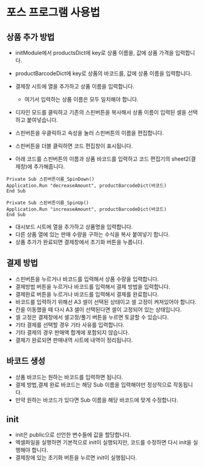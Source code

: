 # 포스 프로그램 사용법

## 상품 추가 방법

- initModule에서 productsDict에 key로 상품 이름을, 값에 상품 가격을 입력합니다.
- productBarcodeDict에 key로 상품의 바코드를, 값에 상품 이름을 입력합니다.
- 결제창 시트에 열을 추가하고 상품 이름을 입력합니다.
  - 여기서 입력하는 상품 이름은 모두 일치해야 합니다.
- 디자인 모드를 클릭하고 기존의 스핀버튼을 복사해서 상품 이름이 입력된 셀을 선택하고 붙여넣습니다.

- 스핀버튼을 우클릭하고 속성을 눌러 스핀버튼의 이름을 편집합니다.
- 스핀버튼을 더블 클릭하면 코드 편집창이 표시됩니다.
- 아래 코드를 스핀버튼의 이름과 상품 바코드를 입력하고 코드 편집기의 sheet2(결제창)에 추가해줍니다.

```vba
Private Sub 스핀버튼이름_SpinDown()
Application.Run "decreaseAmount", productBarcodeDict(바코드)
End Sub

Private Sub 스핀버튼이름_SpinUp()
Application.Run "increaseAmount", productBarcodeDict(바코드)
End Sub
```

- 대시보드 시트에 열을 추가하고 상품명을 입력합니다.
- 다른 상품 열에 있는 판매 수량을 구하는 수식을 복사 붙여넣기 합니다.
- 상품 추가가 완료되면 결제창에서 초기화 버튼을 누릅니다.

## 결제 방법

- 스핀버튼을 누르거나 바코드를 입력해서 상품 수량을 입력합니다.
- 결제방법 버튼을 누르거나 바코드를 입력해서 결제 방법을 입력합니다.
- 결제완료 버튼을 누르거나 바코드를 입력해서 결제를 완료합니다.
- 바코드를 입력하기 위해선 A3 셀이 선택된 상태이고 셀 고정이 켜져있어야 합니다.
- 칸을 이동했을 때 다시 A3 셀이 선택된다면 셀이 고정되어 있는 상태입니다.
- 셀 고정은 결제창에서 셀고정/풀기 버튼을 누르면 토글할 수 있습니다.
- 기타 결제를 선택할 경우 기타 사유를 입력합니다.
- 기타 결제의 경우 판매액 합계에 포함되지 않습니다.
- 결제가 완료되면 판매내역 시트에 내역이 정리됩니다.

## 바코드 생성

- 상품 바코드는 원하는 바코드를 입력하면 됩니다.
- 결제 방법,결제 완료 바코드는 해당 Sub 이름을 입력해야만 정상적으로 작동됩니다.
- 만약 원하는 바코드가 있다면 Sub 이름을 해당 바코드에 맞게 수정합니다.

## init

- init은 public으로 선언한 변수들에 값을 할당합니다.
- 엑셀파일을 실행하면 기본적으로 init이 실행되지만, 코드를 수정하면 다시 init을 실행해야 합니다.
- 결제창에 있는 초기화 버튼을 누르면 init이 실행됩니다.
